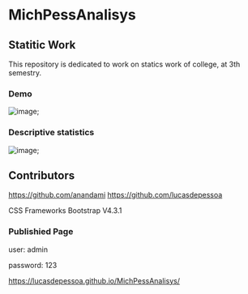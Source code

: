 # MichPessAnalisys

## Statitic Work

This repository is dedicated to work on statics work of college, at 3th semestry. 


### Demo
![image](https://user-images.githubusercontent.com/38815522/169632831-f720d338-1f6d-4617-8010-fc227d456ecf.png);

### Descriptive statistics

![image](https://user-images.githubusercontent.com/38815522/169632780-9b7f483f-568c-497f-87d3-74070a5440b7.png);



## Contributors
https://github.com/anandami
https://github.com/lucasdepessoa


CSS Frameworks
Bootstrap V4.3.1

### Publishied Page

user: admin

password: 123

https://lucasdepessoa.github.io/MichPessAnalisys/

